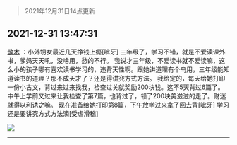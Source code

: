 > 2021年12月31日14点更新
<link rel="stylesheet" href="https://cdn.jsdelivr.net/gh/taotie6/sampleJSON@main/css/photo_show.css">
<meta name="referrer" content="no-referrer" />


 ## 2021-12-31 13:47:31 

 [㪚木](https://www.coolapk.com/feed/32496361?shareKey=NjBlMWMwNWE3NjQ1NjFjZTljYTA~) ：小外甥女最近几天挣钱上瘾[呲牙]
三年级了，学习不错，就是不爱读课外书，爹妈天天吼，没啥用，愁的不行。
我说才三年级，不爱读书就不爱读嘛，这么小的孩子哪有喜欢读书学习的，违背天性啊。跟她讲道理有个鸟用，三年级能知道读书的道理？那不成天才了？还是得讲究方式方法。
我给定的<!--break-->，每天给她打印一份小古文，背过来过来找我，检查过关就奖励200块钱。这不5天背过6篇了。中午上学前又过来让我检查了第7篇，也背过了，领了200块美滋滋的走了。财迷就得以利诱之嘛。
现在准备给她打印第8篇，下午放学过来拿了回去背[呲牙]
学习还是要讲究方式方法滴[受虐滑稽] 

<div class="album">
<img class="img-item" src="http://image.coolapk.com/feed/2021/1231/13/1081091_2db6ef3c_9650_438_188@1080x2340.jpeg" />
</div>

 ------- 

